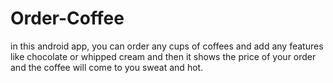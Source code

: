 # Order-Coffee
in this android app, you can order any cups of coffees and add any features like chocolate or whipped cream and then it shows the price of your order and the coffee will come to you sweat and hot.

